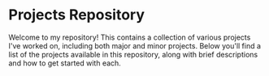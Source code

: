 # Projects Repository

Welcome to my repository! This contains a collection of various projects I've worked on, including both major and minor projects. Below you'll find a list of the projects available in this repository, along with brief descriptions and how to get started with each.
